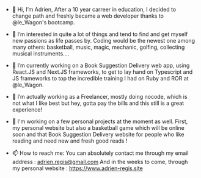 - 👋 Hi, I’m Adrien,
  After a 10 year carreer in education, I decided to change path and freshly became a web developer thanks to @le_Wagon's bootcamp. 
  
- 👀 I’m interested in quite a lot of things and tend to find and get myself new passions as life passes by. Coding would be the newest one among many others: basketball, music, magic, mechanic, golfing, collecting musical instruments....
  
- 🌱 I’m currently working on a Book Suggestion Delivery web app, using React.JS and Next.JS frameworks, to get to lay hand on Typescript and JS frameworks to top the incredible training I had on Ruby and ROR at @le_Wagon. 
  
- 💞️ I’m actually working as a Freelancer, mostly doing nocode, which is not what I like best but hey, gotta pay the bills and this still is a great experience!

- 🎸 I'm working on a few personal projects at the moment as well. First, my personal website but also a basketball game which will be online soon and that Book Suggestion Delivery website for people who like reading and need new and fresh good reads !
  
- 📫 How to reach me:
You can absolutely  contact me through my email address : adrien.regis@gmail.com
And in the weeks to come, through my personal website : https://www.adrien-regis.site

<!---
Reaven23/Reaven23 is a ✨ special ✨ repository because its `README.md` (this file) appears on your GitHub profile.
You can click the Preview link to take a look at your changes.
--->
